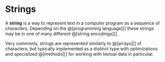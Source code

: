 # Strings

A __string__ is a way to represent text in a computer program as a sequence of characters.
Depending on the @[programming language][] these strings may be in one of many different
@[string encodings][].

Very commonly, strings are represented similarly to @[arrays][] of characters, but typically
implemented as a distinct type with optimizations and specialized @[methods][] for 
working with textual data in particular.
